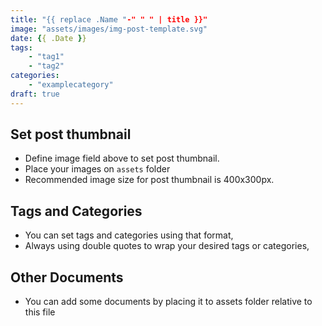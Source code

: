 ```yaml
---
title: "{{ replace .Name "-" " " | title }}"
image: "assets/images/img-post-template.svg"
date: {{ .Date }}
tags: 
    - "tag1"
    - "tag2"
categories:
    - "examplecategory"
draft: true
---
```


## Set post thumbnail
- Define image field above to set post thumbnail. 
- Place your images on `assets` folder
- Recommended image size for post thumbnail is 400x300px.

## Tags and Categories
- You can set tags and categories using that format,
- Always using double quotes to wrap your desired tags or categories,

## Other Documents
- You can add some documents by placing it to assets folder relative to this file